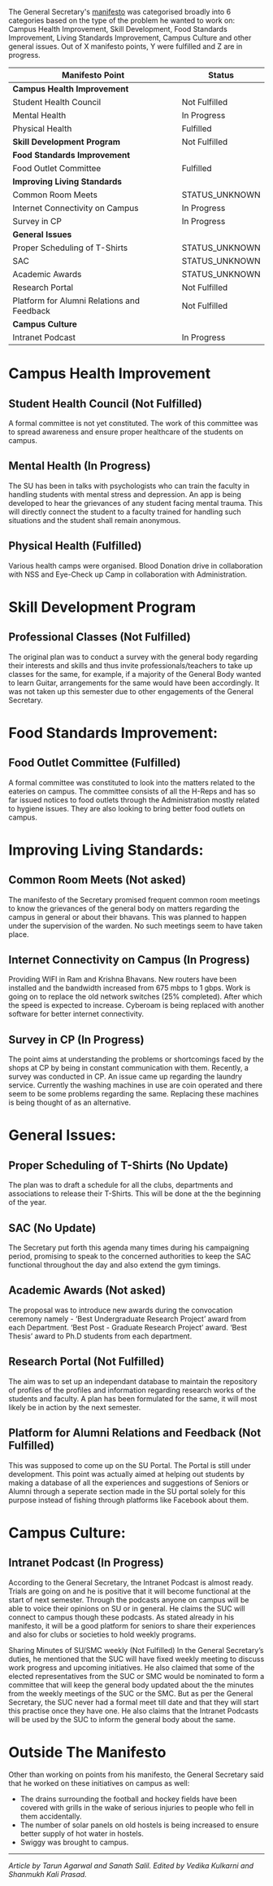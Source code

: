 <!-- TITLE: SUC Report Card: Suraj Thotakura -->
<!-- SUBTITLE: A talk with the General Secretary on progress over this semester.-->


The General Secretary's [manifesto](https://www.facebook.com/ElectionCommissionBPHC/photos/a.2073503136226677/2073503149560009/?type=1&theater) was categorised broadly into 6 categories based on the type of the problem he wanted to work on: Campus Health Improvement, Skill Development, Food Standards Improvement, Living Standards Improvement, Campus Culture and other general issues. Out of X manifesto points, Y were fulfilled and Z are in progress.

| Manifesto Point | Status | 
|--|--|
| **Campus Health Improvement** |  |
| Student Health Council | Not Fulfilled |
| Mental Health | In Progress | 
| Physical Health | Fulfilled | 
| **Skill Development Program** | Not Fulfilled |
| **Food Standards Improvement** | |
| Food Outlet Committee | Fulfilled | 
| **Improving Living Standards** | |
| Common Room Meets | STATUS_UNKNOWN |
| Internet Connectivity on Campus | In Progress |
| Survey in CP | In Progress |
| **General Issues** |  |
| Proper Scheduling of T-Shirts | STATUS_UNKNOWN |
| SAC | STATUS_UNKNOWN |
| Academic Awards | STATUS_UNKNOWN |
| Research Portal | Not Fulfilled |
| Platform for Alumni Relations and Feedback | Not Fulfilled |
| **Campus Culture** | |
| Intranet Podcast | In Progress |
# Campus Health Improvement
## Student Health Council (Not Fulfilled)
A formal committee is not yet constituted. The work of this committee was to spread awareness and ensure proper healthcare of the students on campus.

## Mental Health (In Progress)
The  SU has been in talks with psychologists who can train the faculty in handling students with mental stress and depression. An app is being developed to hear the grievances of any student facing mental trauma. This will directly connect the student to a faculty trained for handling such situations and the student shall remain anonymous.

## Physical Health  (Fulfilled) 
Various health camps were organised. Blood Donation drive in collaboration with NSS and Eye-Check up Camp in collaboration with Administration.

# Skill Development Program 
## Professional Classes (Not Fulfilled)
The original plan was to conduct a survey with the general body regarding their interests and skills and thus invite professionals/teachers to take up classes for the same, for example, if a majority of the General Body wanted to learn Guitar, arrangements for the same would have been accordingly. It was not taken up this semester due to other engagements of the General Secretary.
# Food Standards Improvement:
## Food Outlet Committee (Fulfilled)                                                                           
A formal committee was constituted to look into the matters related to the eateries on campus. The committee consists of all the H-Reps and has so far issued notices to food outlets through the Administration mostly related to hygiene issues. They are also looking to bring better food outlets on campus.

# Improving Living Standards:
## Common Room Meets (Not asked)
The manifesto of the Secretary promised frequent common room meetings to know the grievances of the general body on matters regarding the campus in general or about their bhavans. This was planned to happen under the supervision of the warden. No such meetings seem to have taken place.

## Internet Connectivity on Campus (In Progress) 
Providing WIFI in Ram and Krishna Bhavans. New routers have been installed and the bandwidth increased from 675 mbps to 1 gbps. Work is going on to replace the old network switches (25% completed). After which the speed is expected to increase. Cyberoam is being replaced with another software for better internet connectivity.

## Survey in CP (In Progress)
The point aims at understanding the problems or shortcomings faced by the shops at CP by being in constant communication with them. Recently, a survey was conducted in CP. An issue came up regarding the laundry service. Currently the washing machines in use are coin operated and there seem to be some problems regarding the same. Replacing these machines is being thought of as an alternative. 

# General Issues:
## Proper Scheduling of T-Shirts (No Update)
The plan was to draft a schedule for all the clubs, departments and associations to release their T-Shirts. This will be done at the the beginning of the year. 

## SAC (No Update)
The Secretary put forth this agenda many times during his campaigning period, promising to speak to the concerned authorities to keep the SAC functional throughout the day and also extend the gym timings.

## Academic Awards (Not asked)
The proposal was to introduce new awards during the convocation ceremony namely - 
‘Best Undergraduate Research Project’ award from each Department.
‘Best Post - Graduate Research Project’ award.
‘Best Thesis’ award to Ph.D students from each department.  

## Research Portal (Not Fulfilled)
The aim was to set up an independant database to maintain the repository of profiles of the profiles and information regarding research works of the students and faculty. A plan has been formulated for the same, it will most likely be in action by the next semester.

## Platform for Alumni Relations and Feedback (Not Fulfilled) 
This was supposed to come up on the SU Portal. The Portal is still under development. This point was actually aimed at helping out students by making a database of all the experiences and suggestions of Seniors or Alumni through a seperate section made in the SU portal solely for this purpose instead of fishing through platforms like Facebook about them.  

# Campus Culture:
## Intranet Podcast (In Progress)
According to the General Secretary, the Intranet Podcast is almost ready. Trials are going on and he is positive that it will become functional at the start of next semester. Through the podcasts anyone on campus will be able to voice their opinions on SU or in general. He claims the SUC will connect to campus though these podcasts. As stated already in his manifesto, it will be a good platform for seniors to share their experiences and also for clubs or societies to hold weekly programs. 

Sharing Minutes of SU/SMC weekly (Not Fulfilled)
In the General Secretary’s duties, he mentioned that the SUC will have fixed weekly meeting to discuss work progress and upcoming initiatives. He also claimed that some of the elected representatives from the SUC or SMC would be nominated to form a committee that will keep the general body updated about the the minutes from the weekly meetings of the SUC or the SMC. But as per the General Secretary, the SUC never had a formal meet till date and that they will start this practise once they have one. He also claims that the Intranet Podcasts will be used by the SUC to inform the general body about the same.

# Outside The Manifesto
Other than working on points from his manifesto, the General Secretary said that he worked on these initiatives on campus as well:
* The drains surrounding the football and hockey fields have been covered with grills in the wake of serious injuries to people who fell in them accidentally.
* The number of solar panels on old hostels is being increased to ensure better supply of hot water in hostels.
* Swiggy was brought to campus. 



-----

*Article by Tarun Agarwal and Sanath Salil. Edited by Vedika Kulkarni and Shanmukh Kali Prasad.*